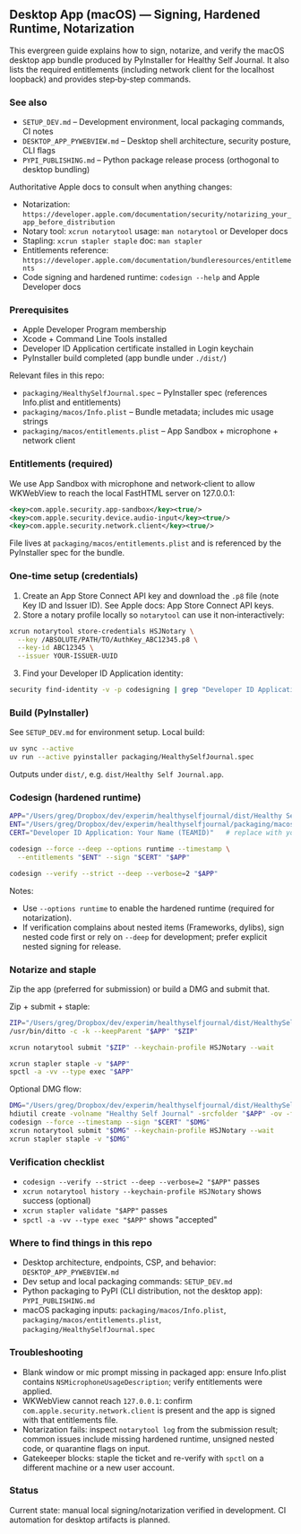 ## Desktop App (macOS) — Signing, Hardened Runtime, Notarization

This evergreen guide explains how to sign, notarize, and verify the macOS desktop app bundle produced by PyInstaller for Healthy Self Journal. It also lists the required entitlements (including network client for the localhost loopback) and provides step‑by‑step commands.

### See also

- `SETUP_DEV.md` – Development environment, local packaging commands, CI notes
- `DESKTOP_APP_PYWEBVIEW.md` – Desktop shell architecture, security posture, CLI flags
- `PYPI_PUBLISHING.md` – Python package release process (orthogonal to desktop bundling)

Authoritative Apple docs to consult when anything changes:
- Notarization: `https://developer.apple.com/documentation/security/notarizing_your_app_before_distribution`
- Notary tool: `xcrun notarytool` usage: `man notarytool` or Developer docs
- Stapling: `xcrun stapler staple` doc: `man stapler`
- Entitlements reference: `https://developer.apple.com/documentation/bundleresources/entitlements`
- Code signing and hardened runtime: `codesign --help` and Apple Developer docs

### Prerequisites

- Apple Developer Program membership
- Xcode + Command Line Tools installed
- Developer ID Application certificate installed in Login keychain
- PyInstaller build completed (app bundle under `./dist/`)

Relevant files in this repo:
- `packaging/HealthySelfJournal.spec` – PyInstaller spec (references Info.plist and entitlements)
- `packaging/macos/Info.plist` – Bundle metadata; includes mic usage strings
- `packaging/macos/entitlements.plist` – App Sandbox + microphone + network client

### Entitlements (required)

We use App Sandbox with microphone and network‑client to allow WKWebView to reach the local FastHTML server on 127.0.0.1:

```xml
<key>com.apple.security.app-sandbox</key><true/>
<key>com.apple.security.device.audio-input</key><true/>
<key>com.apple.security.network.client</key><true/>
```

File lives at `packaging/macos/entitlements.plist` and is referenced by the PyInstaller spec for the bundle.

### One‑time setup (credentials)

1) Create an App Store Connect API key and download the `.p8` file (note Key ID and Issuer ID). See Apple docs: App Store Connect API keys.
2) Store a notary profile locally so `notarytool` can use it non‑interactively:

```bash
xcrun notarytool store-credentials HSJNotary \
  --key /ABSOLUTE/PATH/TO/AuthKey_ABC12345.p8 \
  --key-id ABC12345 \
  --issuer YOUR-ISSUER-UUID
```

3) Find your Developer ID Application identity:

```bash
security find-identity -v -p codesigning | grep "Developer ID Application"
```

### Build (PyInstaller)

See `SETUP_DEV.md` for environment setup. Local build:

```bash
uv sync --active
uv run --active pyinstaller packaging/HealthySelfJournal.spec
```

Outputs under `dist/`, e.g. `dist/Healthy Self Journal.app`.

### Codesign (hardened runtime)

```bash
APP="/Users/greg/Dropbox/dev/experim/healthyselfjournal/dist/Healthy Self Journal.app"
ENT="/Users/greg/Dropbox/dev/experim/healthyselfjournal/packaging/macos/entitlements.plist"
CERT="Developer ID Application: Your Name (TEAMID)"   # replace with your identity

codesign --force --deep --options runtime --timestamp \
  --entitlements "$ENT" --sign "$CERT" "$APP"

codesign --verify --strict --deep --verbose=2 "$APP"
```

Notes:
- Use `--options runtime` to enable the hardened runtime (required for notarization).
- If verification complains about nested items (Frameworks, dylibs), sign nested code first or rely on `--deep` for development; prefer explicit nested signing for release.

### Notarize and staple

Zip the app (preferred for submission) or build a DMG and submit that.

Zip + submit + staple:

```bash
ZIP="/Users/greg/Dropbox/dev/experim/healthyselfjournal/dist/HealthySelfJournal.zip"
/usr/bin/ditto -c -k --keepParent "$APP" "$ZIP"

xcrun notarytool submit "$ZIP" --keychain-profile HSJNotary --wait

xcrun stapler staple -v "$APP"
spctl -a -vv --type exec "$APP"
```

Optional DMG flow:

```bash
DMG="/Users/greg/Dropbox/dev/experim/healthyselfjournal/dist/HealthySelfJournal.dmg"
hdiutil create -volname "Healthy Self Journal" -srcfolder "$APP" -ov -format UDZO "$DMG"
codesign --force --timestamp --sign "$CERT" "$DMG"
xcrun notarytool submit "$DMG" --keychain-profile HSJNotary --wait
xcrun stapler staple -v "$DMG"
```

### Verification checklist

- `codesign --verify --strict --deep --verbose=2 "$APP"` passes
- `xcrun notarytool history --keychain-profile HSJNotary` shows success (optional)
- `xcrun stapler validate "$APP"` passes
- `spctl -a -vv --type exec "$APP"` shows "accepted"

### Where to find things in this repo

- Desktop architecture, endpoints, CSP, and behavior: `DESKTOP_APP_PYWEBVIEW.md`
- Dev setup and local packaging commands: `SETUP_DEV.md`
- Python packaging to PyPI (CLI distribution, not the desktop app): `PYPI_PUBLISHING.md`
- macOS packaging inputs: `packaging/macos/Info.plist`, `packaging/macos/entitlements.plist`, `packaging/HealthySelfJournal.spec`

### Troubleshooting

- Blank window or mic prompt missing in packaged app: ensure Info.plist contains `NSMicrophoneUsageDescription`; verify entitlements were applied.
- WKWebView cannot reach `127.0.0.1`: confirm `com.apple.security.network.client` is present and the app is signed with that entitlements file.
- Notarization fails: inspect `notarytool log` from the submission result; common issues include missing hardened runtime, unsigned nested code, or quarantine flags on input.
- Gatekeeper blocks: staple the ticket and re-verify with `spctl` on a different machine or a new user account.

### Status

Current state: manual local signing/notarization verified in development. CI automation for desktop artifacts is planned.


